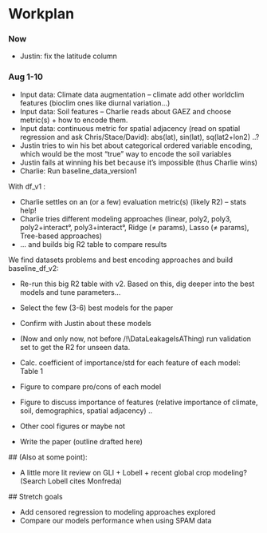 # Workplan 

### Now
-	Justin: fix the latitude column 

### Aug 1-10
-	Input data: Climate data augmentation – climate add other worldclim features (bioclim ones like diurnal variation…)
-	Input data: Soil features – Charlie reads about GAEZ and choose metric(s) + how to encode them.
-	Input data: continuous metric for spatial adjacency (read on spatial regression and ask Chris/Stace/David): abs(lat), sin(lat), sq(lat2+lon2) ..?
-	Justin tries to win his bet about categorical ordered variable encoding, which would be the most “true” way to encode the soil variables
-	Justin fails at winning his bet because it’s impossible (thus Charlie wins)
-	Charlie: Run baseline_data_version1

With df_v1 : 
-	Charlie settles on an (or a few) evaluation metric(s) (likely R2) – stats help!
-	Charlie tries different modeling approaches (linear, poly2, poly3, poly2+interact°, poly3+interact°, Ridge (≠ params), Lasso (≠ params), Tree-based approaches)
-	… and builds big R2 table to compare results

We find datasets problems and best encoding approaches and build baseline_df_v2:
-	Re-run this big R2 table with v2. Based on this, dig deeper into the best models and tune parameters… 
-	Select the few (3-6) best models for the paper
-	Confirm with Justin about these models

-	(Now and only now, not before /!\DataLeakageIsAThing) run validation set to get the R2 for unseen data.

-	Calc. coefficient of importance/std for each feature of each model: Table 1
-	Figure to compare pro/cons of each model
-	Figure to discuss importance of features (relative importance of climate, soil, demographics, spatial adjacency) ..
-	Other cool figures or maybe not
-	Write the paper (outline drafted here)

## (Also at some point):
-	A little more lit review on GLI + Lobell + recent global crop modeling? (Search Lobell cites Monfreda)

## Stretch goals
-	Add censored regression to modeling approaches explored
-	Compare our models performance when using SPAM data 


